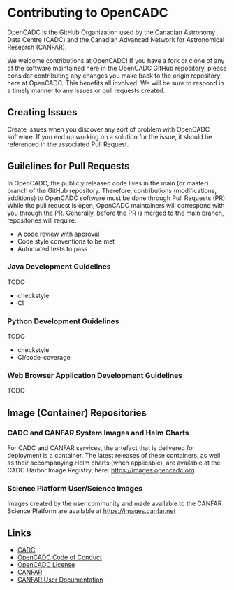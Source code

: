 # Contributing to OpenCADC

OpenCADC is the GitHub Organization used by the Canadian Astronomy Data Centre (CADC) and the Canadian Advanced Network for Astronomical Research (CANFAR).

We welcome contributions at OpenCADC!  If you have a fork or clone of any of the software maintained here in the OpenCADC GitHub repository, please consider contributing any changes you make back to the origin repository here at OpenCADC.  This benefits all involved.  We will be sure to respond in a timely manner to any issues or pull requests created.

## Creating Issues

Create issues when you discover any sort of problem with OpenCADC software.  If you end up working on a solution for the issue, it should be referenced in the associated Pull Request.

## Guilelines for Pull Requests

In OpenCADC, the publicly released code lives in the main (or master) branch of the GitHub repository.  Therefore, contributions (modifications, additions) to OpenCADC software must be done through Pull Requests (PR).  While the pull request is open, OpenCADC maintainers will correspond with you through the PR.  Generally, before the PR is merged to the main branch, repositories will require:
* A code review with approval
* Code style conventions to be met
* Automated tests to pass

### Java Development Guidelines

TODO
* checkstyle
* CI

### Python Development Guidelines

TODO
* checkstyle
* CI/code-coverage

### Web Browser Application Development Guidelines

TODO

## Image (Container) Repositories

### CADC and CANFAR System Images and Helm Charts

For CADC and CANFAR services, the artefact that is delivered for deployment is a container.  The latest releases of these containers, as well as their accompanying Helm charts (when applicable), are available at the CADC Harbor Image Registry, here:  https://images.opencadc.org.

### Science Platform User/Science Images

Images created by the user community and made available to the CANFAR Science Platform are available at https://images.canfar.net

## Links
* [CADC](https://www.cadc-ccda.hia-iha.nrc-cnrc.gc.ca)
* [OpenCADC Code of Conduct](CODE_OF_CONDUCT.md)
* [OpenCADC License](LICENSE)
* [CANFAR](https://www.canfar.net)
* [CANFAR User Documentation](https://www.opencadc.org/science-containers/)
